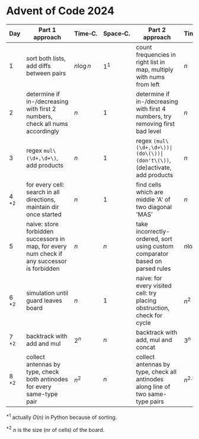 # Advent of Code 2024

| Day       | Part 1 approach                                                                             | Time&#x2011;C. | Space&#x2011;C. | Part 2 approach                                                                 | Time&#x2011;C. | Space&#x2011;C. |
|-----------|---------------------------------------------------------------------------------------------|----------------|-----------------|---------------------------------------------------------------------------------|----------------|-----------------|
| 1         | sort both lists, add diffs between pairs                                                    | $n \log n$     | $1^{1}$         | count frequencies in right list in map, multiply with nums from left            | $n$            | $n$             |
| 2         | determine if in-/decreasing with first 2 numbers, check all nums accordingly                | $n$            | $1$             | determine if in-/decreasing with first 4 numbers, try removing first bad level  | $n$            | $1$             |
| 3         | regex `mul\(\d+,\d+\)`, add products                                                        | $n$            | $1$             | regex `(mul\(\d+,\d+\))\|(do\(\))\|(don't\(\))`, (de)activate, add products     | $n$            | $1$             |
| 4 $^{*2}$ | for every cell: search in all directions, maintain dir once started                         | $n$            | $1$             | find cells which are middle 'A' of two diagonal 'MAS'                           | $n$            | $n$             |
| 5         | naive: store forbidden successors in map, for every num check if any successor is forbidden | $n$            | $n$             | take incorrectly-ordered, sort using custom comparator based on parsed rules    | $n\log n$      | $1^1$           |
| 6 $^{*2}$ | simulation until guard leaves board                                                         | $n$            | $1$             | naive: for every visited cell: try placing obstruction, check for cycle         | $n^2$          | $n$             |
| 7 $^{*2}$ | backtrack with add and mul                                                                  | $2^n$          | $n$             | backtrack with add, mul and concat                                              | $3^n$          | $n$             |
| 8 $^{*2}$ | collect antennas by type, check both antinodes for every same-type pair                     | $n^2$          | $n$             | collect antennas by type, check all antinodes along line of two same-type pairs | $n^{2.5}$      | $n$             |

$^{*1}$ actually $O(n)$ in Python because of sorting.

$^{*2}$ $n$ is the size (nr of cells) of the board.
